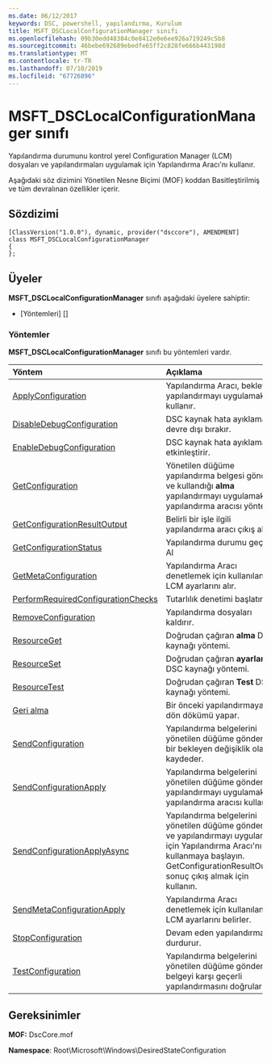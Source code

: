```yaml
---
ms.date: 06/12/2017
keywords: DSC, powershell, yapılandırma, Kurulum
title: MSFT_DSCLocalConfigurationManager sınıfı
ms.openlocfilehash: 09b30edd48384c0e8412e0e6ee926a719249c5b8
ms.sourcegitcommit: 46bebe692689ebedfe65ff2c828fe666b443198d
ms.translationtype: MT
ms.contentlocale: tr-TR
ms.lasthandoff: 07/10/2019
ms.locfileid: "67726896"
---
```

# <a name="msftdsclocalconfigurationmanager-class"></a>MSFT_DSCLocalConfigurationManager sınıfı

Yapılandırma durumunu kontrol yerel Configuration Manager (LCM) dosyaları ve yapılandırmaları uygulamak için Yapılandırma Aracı'nı kullanır.

Aşağıdaki söz dizimini Yönetilen Nesne Biçimi (MOF) koddan Basitleştirilmiş ve tüm devralınan özellikler içerir.

## <a name="syntax"></a>Sözdizimi

```
[ClassVersion("1.0.0"), dynamic, provider("dsccore"), AMENDMENT]
class MSFT_DSCLocalConfigurationManager
{
};
```

## <a name="members"></a>Üyeler

**MSFT_DSCLocalConfigurationManager** sınıfı aşağıdaki üyelere sahiptir:

- [Yöntemleri] []

### <a name="methods"></a>Yöntemler

**MSFT_DSCLocalConfigurationManager** sınıfı bu yöntemleri vardır.

|Yöntem |Açıklama |
|:--- |:---|
| [ApplyConfiguration](msft-dsclocalconfigurationmanager-applyconfiguration.md)| Yapılandırma Aracı, bekleyen yapılandırmayı uygulamak için kullanır.|
| [DisableDebugConfiguration](msft-dsclocalconfigurationmanager-disabledebugconfiguration.md)| DSC kaynak hata ayıklama devre dışı bırakır.|
| [EnableDebugConfiguration](msft-dsclocalconfigurationmanager-enabledebugconfiguration.md)| DSC kaynak hata ayıklamasını etkinleştirir.|
| [GetConfiguration](msft-dsclocalconfigurationmanager-getconfiguration.md)| Yönetilen düğüme yapılandırma belgesi gönderir ve kullandığı **alma** yapılandırmayı uygulamak için yapılandırma aracısı yöntemi.|
| [GetConfigurationResultOutput](msft-dsclocalconfigurationmanager-getconfigurationresultoutput.md)| Belirli bir işle ilgili yapılandırma aracı çıkış alır.|
| [GetConfigurationStatus](msft-dsclocalconfigurationmanager-getconfigurationstatus.md)| Yapılandırma durumu geçmişi Al|
| [GetMetaConfiguration](msft-dsclocalconfigurationmanager-getmetaconfiguration.md)| Yapılandırma Aracı denetlemek için kullanılan LCM ayarlarını alır.|
| [PerformRequiredConfigurationChecks](msft-dsclocalconfigurationmanager-performrequiredconfigurationchecks.md)| Tutarlılık denetimi başlatır.|
| [RemoveConfiguration](msft-dsclocalconfigurationmanager-removeconfiguration.md)| Yapılandırma dosyaları kaldırır.|
| [ResourceGet](msft-dsclocalconfigurationmanager-resourceget.md)| Doğrudan çağıran **alma** DSC kaynağı yöntemi.|
| [ResourceSet](msft-dsclocalconfigurationmanager-resourceset.md)| Doğrudan çağıran **ayarlamak** DSC kaynağı yöntemi.|
| [ResourceTest](msft-dsclocalconfigurationmanager-resourcetest.md)| Doğrudan çağıran **Test** DSC kaynağı yöntemi.|
| [Geri alma](msft-dsclocalconfigurationmanager-rollback.md)| Bir önceki yapılandırmaya geri dön dökümü yapar.|
| [SendConfiguration](msft-dsclocalconfigurationmanager-sendconfiguration.md)| Yapılandırma belgelerini yönetilen düğüme gönderir ve bir bekleyen değişiklik olarak kaydeder.|
| [SendConfigurationApply](msft-dsclocalconfigurationmanager-sendconfigurationapply.md)| Yapılandırma belgelerini yönetilen düğüme gönderir ve yapılandırmayı uygulamak için yapılandırma aracısı kullanır.|
| [SendConfigurationApplyAsync](msft-dsclocalconfigurationmanager-sendconfigurationapplyasync.md)| Yapılandırma belgelerini yönetilen düğüme gönderin ve yapılandırmayı uygulamak için Yapılandırma Aracı'nı kullanmaya başlayın. GetConfigurationResultOutput sonuç çıkış almak için kullanın.|
| [SendMetaConfigurationApply](msft-dsclocalconfigurationmanager-sendmetaconfigurationapply.md)| Yapılandırma Aracı denetlemek için kullanılan LCM ayarlarını belirler.|
| [StopConfiguration](msft-dsclocalconfigurationmanager-stopconfiguration.md)| Devam eden yapılandırma durdurur.|
| [TestConfiguration](msft-dsclocalconfigurationmanager-testconfiguration.md)| Yapılandırma belgelerini yönetilen düğüme gönderir ve belgeyi karşı geçerli yapılandırmasını doğrular.|

## <a name="requirements"></a>Gereksinimler

**MOF:** DscCore.mof

**Namespace**: Root\Microsoft\Windows\DesiredStateConfiguration
